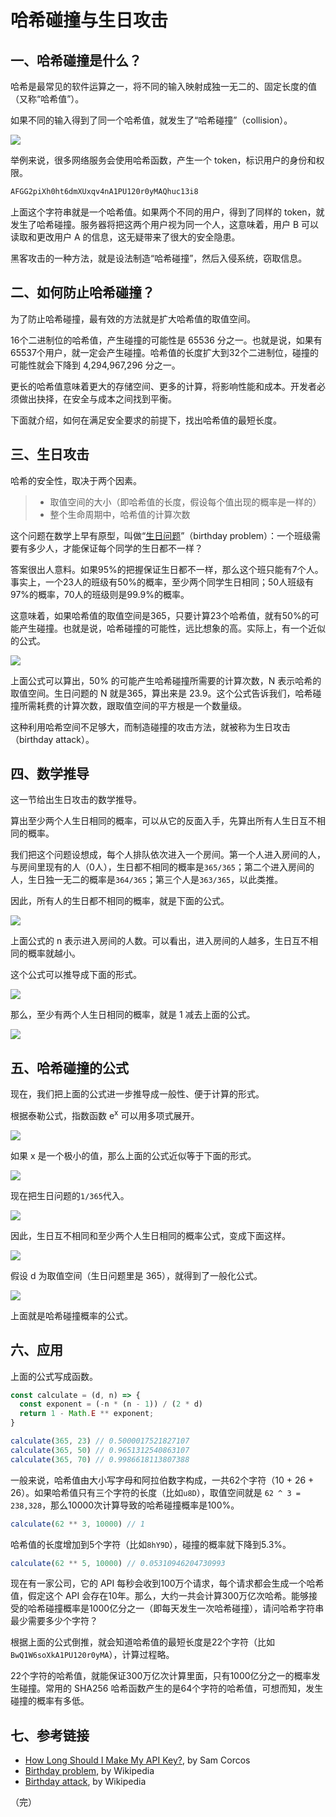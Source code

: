 # 哈希碰撞与生日攻击

## 一、哈希碰撞是什么？

哈希是最常见的软件运算之一，将不同的输入映射成独一无二的、固定长度的值（又称“哈希值”）。

如果不同的输入得到了同一个哈希值，就发生了“哈希碰撞”（collision）。

![](https://www.wangbase.com/blogimg/asset/201809/bg2018090510.png)

举例来说，很多网络服务会使用哈希函数，产生一个 token，标识用户的身份和权限。

```bash
AFGG2piXh0ht6dmXUxqv4nA1PU120r0yMAQhuc13i8
```

上面这个字符串就是一个哈希值。如果两个不同的用户，得到了同样的 token，就发生了哈希碰撞。服务器将把这两个用户视为同一个人，这意味着，用户 B 可以读取和更改用户 A 的信息，这无疑带来了很大的安全隐患。

黑客攻击的一种方法，就是设法制造“哈希碰撞”，然后入侵系统，窃取信息。

## 二、如何防止哈希碰撞？

为了防止哈希碰撞，最有效的方法就是扩大哈希值的取值空间。

16个二进制位的哈希值，产生碰撞的可能性是 65536 分之一。也就是说，如果有65537个用户，就一定会产生碰撞。哈希值的长度扩大到32个二进制位，碰撞的可能性就会下降到 4,294,967,296 分之一。

更长的哈希值意味着更大的存储空间、更多的计算，将影响性能和成本。开发者必须做出抉择，在安全与成本之间找到平衡。

下面就介绍，如何在满足安全要求的前提下，找出哈希值的最短长度。

## 三、生日攻击

哈希的安全性，取决于两个因素。

> - 取值空间的大小（即哈希值的长度，假设每个值出现的概率是一样的）
> - 整个生命周期中，哈希值的计算次数

这个问题在数学上早有原型，叫做“[生日问题](https://en.wikipedia.org/wiki/Birthday_problem)”（birthday problem）：一个班级需要有多少人，才能保证每个同学的生日都不一样？

答案很出人意料。如果95%的把握保证生日都不一样，那么这个班只能有7个人。事实上，一个23人的班级有50%的概率，至少两个同学生日相同；50人班级有97%的概率，70人的班级则是99.9%的概率。

这意味着，如果哈希值的取值空间是365，只要计算23个哈希值，就有50%的可能产生碰撞。也就是说，哈希碰撞的可能性，远比想象的高。实际上，有一个近似的公式。

![](https://www.wangbase.com/blogimg/asset/201809/bg2018090509.png)

上面公式可以算出，50% 的可能产生哈希碰撞所需要的计算次数，N 表示哈希的取值空间。生日问题的 N 就是365，算出来是 23.9。这个公式告诉我们，哈希碰撞所需耗费的计算次数，跟取值空间的平方根是一个数量级。

这种利用哈希空间不足够大，而制造碰撞的攻击方法，就被称为生日攻击（birthday attack）。

## 四、数学推导

这一节给出生日攻击的数学推导。

算出至少两个人生日相同的概率，可以从它的反面入手，先算出所有人生日互不相同的概率。

我们把这个问题设想成，每个人排队依次进入一个房间。第一个人进入房间的人，与房间里现有的人（0人），生日都不相同的概率是`365/365`；第二个进入房间的人，生日独一无二的概率是`364/365`；第三个人是`363/365`，以此类推。

因此，所有人的生日都不相同的概率，就是下面的公式。

![](https://www.wangbase.com/blogimg/asset/201809/bg2018090501.png)

上面公式的 n 表示进入房间的人数。可以看出，进入房间的人越多，生日互不相同的概率就越小。

这个公式可以推导成下面的形式。

![](https://www.wangbase.com/blogimg/asset/201809/bg2018090502.png)

那么，至少有两个人生日相同的概率，就是 1 减去上面的公式。

![](https://www.wangbase.com/blogimg/asset/201809/bg2018090503.png)

## 五、哈希碰撞的公式

现在，我们把上面的公式进一步推导成一般性、便于计算的形式。

根据泰勒公式，指数函数 e<sup>x</sup>  可以用多项式展开。

![](https://www.wangbase.com/blogimg/asset/201809/bg2018090504.png)

如果 x 是一个极小的值，那么上面的公式近似等于下面的形式。

![](https://www.wangbase.com/blogimg/asset/201809/bg2018090505.png)

现在把生日问题的`1/365`代入。

![](https://www.wangbase.com/blogimg/asset/201809/bg2018090506.png)

因此，生日互不相同和至少两个人生日相同的概率公式，变成下面这样。

![](https://www.wangbase.com/blogimg/asset/201809/bg2018090507.png)

假设 d 为取值空间（生日问题里是 365），就得到了一般化公式。

![](https://www.wangbase.com/blogimg/asset/201809/bg2018090508.png)

上面就是哈希碰撞概率的公式。

## 六、应用

上面的公式写成函数。

```javascript
const calculate = (d, n) => {
  const exponent = (-n * (n - 1)) / (2 * d)
  return 1 - Math.E ** exponent;
}

calculate(365, 23) // 0.5000017521827107
calculate(365, 50) // 0.9651312540863107
calculate(365, 70) // 0.9986618113807388
```

一般来说，哈希值由大小写字母和阿拉伯数字构成，一共62个字符（10 + 26 + 26）。如果哈希值只有三个字符的长度（比如`u8D`），取值空间就是 `62 ^ 3 = 238,328`，那么10000次计算导致的哈希碰撞概率是100%。

```javascript
calculate(62 ** 3, 10000) // 1
```

哈希值的长度增加到5个字符（比如`8hY9D`），碰撞的概率就下降到5.3%。

```javascript
calculate(62 ** 5, 10000) // 0.05310946204730993
```

现在有一家公司，它的 API 每秒会收到100万个请求，每个请求都会生成一个哈希值，假定这个 API 会存在10年。那么，大约一共会计算300万亿次哈希。能够接受的哈希碰撞概率是1000亿分之一（即每天发生一次哈希碰撞），请问哈希字符串最少需要多少个字符？

根据上面的公式倒推，就会知道哈希值的最短长度是22个字符（比如`BwQ1W6soXkA1PU120r0yMA`），计算过程略。

22个字符的哈希值，就能保证300万亿次计算里面，只有1000亿分之一的概率发生碰撞。常用的 SHA256 哈希函数产生的是64个字符的哈希值，可想而知，发生碰撞的概率有多低。

## 七、参考链接

- [How Long Should I Make My API Key?](https://medium.freecodecamp.org/how-long-should-i-make-my-api-key-833ebf2dc26f), by Sam Corcos
-  [Birthday problem](https://en.wikipedia.org/wiki/Birthday_problem), by Wikipedia
- [Birthday attack](https://en.wikipedia.org/wiki/Birthday_attack), by Wikipedia

（完）



